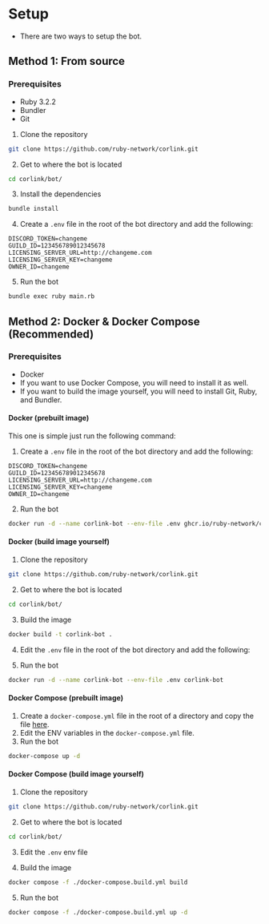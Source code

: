 # Setup

- There are two ways to setup the bot.

## Method 1: From source

### Prerequisites

- Ruby 3.2.2
- Bundler
- Git

1. Clone the repository

```bash
git clone https://github.com/ruby-network/corlink.git 
```

2. Get to where the bot is located

```bash
cd corlink/bot/
```

3. Install the dependencies

```bash
bundle install
```

4. Create a `.env` file in the root of the bot directory and add the following:

```env
DISCORD_TOKEN=changeme
GUILD_ID=123456789012345678
LICENSING_SERVER_URL=http://changeme.com
LICENSING_SERVER_KEY=changeme
OWNER_ID=changeme
```

5. Run the bot

```bash
bundle exec ruby main.rb
```

## Method 2: Docker & Docker Compose (Recommended)

### Prerequisites
- Docker
- If you want to use Docker Compose, you will need to install it as well.
- If you want to build the image yourself, you will need to install Git, Ruby, and Bundler.

#### Docker (prebuilt image)

This one is simple just run the following command:

1. Create a `.env` file in the root of the bot directory and add the following:

```env 
DISCORD_TOKEN=changeme
GUILD_ID=123456789012345678
LICENSING_SERVER_URL=http://changeme.com
LICENSING_SERVER_KEY=changeme
OWNER_ID=changeme
```

2. Run the bot

```bash
docker run -d --name corlink-bot --env-file .env ghcr.io/ruby-network/corlink-bot:latest
```

#### Docker (build image yourself)

1. Clone the repository

```bash
git clone https://github.com/ruby-network/corlink.git 
```

2. Get to where the bot is located

```bash
cd corlink/bot/
```

3. Build the image

```bash
docker build -t corlink-bot .
```

4. Edit the `.env` file in the root of the bot directory and add the following:

5. Run the bot

```bash
docker run -d --name corlink-bot --env-file .env corlink-bot
```

#### Docker Compose (prebuilt image)

1. Create a `docker-compose.yml` file in the root of a directory and copy the file [here](./docker-compose.yml).
2. Edit the ENV variables in the `docker-compose.yml` file.
3. Run the bot

```bash
docker-compose up -d
```

#### Docker Compose (build image yourself)

1. Clone the repository

```bash
git clone https://github.com/ruby-network/corlink.git 
```

2. Get to where the bot is located

```bash
cd corlink/bot/
```

3. Edit the `.env` env file 

4. Build the image

```bash
docker compose -f ./docker-compose.build.yml build
```

5. Run the bot

```bash
docker compose -f ./docker-compose.build.yml up -d
```
